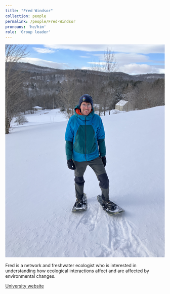 ```yaml
---
title: "Fred Windsor"
collection: people
permalink: /people/Fred-Windsor
pronouns: 'he/him'
role: 'Group leader'
---
```


!["Fred Windsor"](images/fred.JPG)

Fred is a network and freshwater ecologist who is interested in understanding how ecological interactions affect and are affected by environmental changes.

[University website](https://profiles.cardiff.ac.uk/staff/windsorfm)

